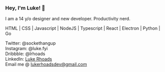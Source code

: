 ### Hey, I'm Luke! 👋

I am a 14 y/o designer and new developer. Productivity nerd. 

HTML | CSS | Javascript | NodeJS | Typescript | React | Electron | Python | Go

Twitter: @sockethangup <br>
Instagram: @luke.fyi <br>
Dribbble: @lrhoads <br>
LinkedIn: <a href="https://www.linkedin.com/in/luke-rhoads-283198190/">Luke Rhoads</a> <br>
Email me @ lukerhoadsdev@gmail.com

